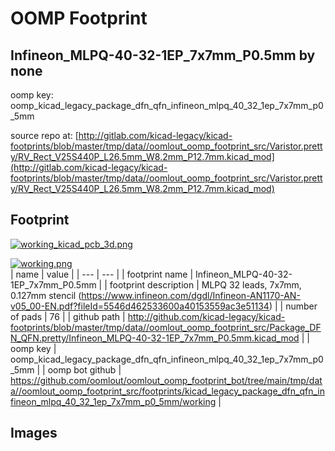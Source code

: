 # OOMP Footprint  
## Infineon_MLPQ-40-32-1EP_7x7mm_P0.5mm  by none  
  
oomp key: oomp_kicad_legacy_package_dfn_qfn_infineon_mlpq_40_32_1ep_7x7mm_p0_5mm  
  
source repo at: [http://gitlab.com/kicad-legacy/kicad-footprints/blob/master/tmp/data//oomlout_oomp_footprint_src/Varistor.pretty/RV_Rect_V25S440P_L26.5mm_W8.2mm_P12.7mm.kicad_mod](http://gitlab.com/kicad-legacy/kicad-footprints/blob/master/tmp/data//oomlout_oomp_footprint_src/Varistor.pretty/RV_Rect_V25S440P_L26.5mm_W8.2mm_P12.7mm.kicad_mod)  
## Footprint  
  
[![working_kicad_pcb_3d.png](working_kicad_pcb_3d_600.png)](working_kicad_pcb_3d.png)  
  
[![working.png](working_600.png)](working.png)  
| name | value | 
| --- | --- | 
| footprint name | Infineon_MLPQ-40-32-1EP_7x7mm_P0.5mm | 
| footprint description | MLPQ 32 leads, 7x7mm, 0.127mm stencil (https://www.infineon.com/dgdl/Infineon-AN1170-AN-v05_00-EN.pdf?fileId=5546d462533600a40153559ac3e51134) | 
| number of pads | 76 | 
| github path | http://github.com/kicad-legacy/kicad-footprints/blob/master/tmp/data//oomlout_oomp_footprint_src/Package_DFN_QFN.pretty/Infineon_MLPQ-40-32-1EP_7x7mm_P0.5mm.kicad_mod | 
| oomp key | oomp_kicad_legacy_package_dfn_qfn_infineon_mlpq_40_32_1ep_7x7mm_p0_5mm | 
| oomp bot github | https://github.com/oomlout/oomlout_oomp_footprint_bot/tree/main/tmp/data//oomlout_oomp_footprint_src/footprints/kicad_legacy_package_dfn_qfn_infineon_mlpq_40_32_1ep_7x7mm_p0_5mm/working | 
## Images  
